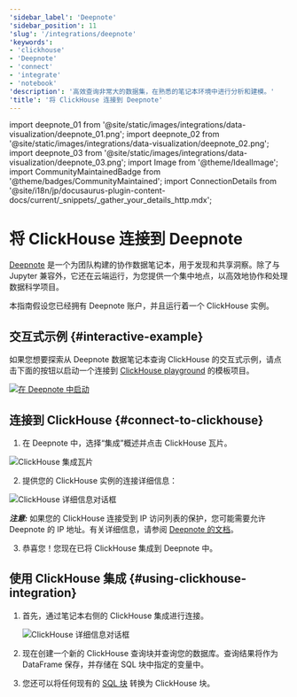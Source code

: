 ```yaml
---
'sidebar_label': 'Deepnote'
'sidebar_position': 11
'slug': '/integrations/deepnote'
'keywords':
- 'clickhouse'
- 'Deepnote'
- 'connect'
- 'integrate'
- 'notebook'
'description': '高效查询非常大的数据集，在熟悉的笔记本环境中进行分析和建模。'
'title': '将 ClickHouse 连接到 Deepnote'
---
```


import deepnote_01 from '@site/static/images/integrations/data-visualization/deepnote_01.png';
import deepnote_02 from '@site/static/images/integrations/data-visualization/deepnote_02.png';
import deepnote_03 from '@site/static/images/integrations/data-visualization/deepnote_03.png';
import Image from '@theme/IdealImage';
import CommunityMaintainedBadge from '@theme/badges/CommunityMaintained';
import ConnectionDetails from '@site/i18n/jp/docusaurus-plugin-content-docs/current/_snippets/_gather_your_details_http.mdx';

# 将 ClickHouse 连接到 Deepnote

<CommunityMaintainedBadge/>

<a href="https://www.deepnote.com/" target="_blank">Deepnote</a> 是一个为团队构建的协作数据笔记本，用于发现和共享洞察。除了与 Jupyter 兼容外，它还在云端运行，为您提供一个集中地点，以高效地协作和处理数据科学项目。

本指南假设您已经拥有 Deepnote 账户，并且运行着一个 ClickHouse 实例。

## 交互式示例 {#interactive-example}
如果您想要探索从 Deepnote 数据笔记本查询 ClickHouse 的交互式示例，请点击下面的按钮以启动一个连接到 [ClickHouse playground](../../getting-started/playground.md) 的模板项目。

[<Image size="logo" img="https://deepnote.com/buttons/launch-in-deepnote.svg" alt="在 Deepnote 中启动" />](https://deepnote.com/launch?template=ClickHouse%20and%20Deepnote)

## 连接到 ClickHouse {#connect-to-clickhouse}

1. 在 Deepnote 中，选择“集成”概述并点击 ClickHouse 瓦片。

<Image size="lg" img={deepnote_01} alt="ClickHouse 集成瓦片" border />

2. 提供您的 ClickHouse 实例的连接详细信息：
<ConnectionDetails />

   <Image size="md" img={deepnote_02} alt="ClickHouse 详细信息对话框" border />

   **_注意:_** 如果您的 ClickHouse 连接受到 IP 访问列表的保护，您可能需要允许 Deepnote 的 IP 地址。有关详细信息，请参阅 [Deepnote 的文档](https://docs.deepnote.com/integrations/authorize-connections-from-deepnote-ip-addresses)。

3. 恭喜您！您现在已将 ClickHouse 集成到 Deepnote 中。

## 使用 ClickHouse 集成 {#using-clickhouse-integration}

1. 首先，通过笔记本右侧的 ClickHouse 集成进行连接。

   <Image size="lg" img={deepnote_03} alt="ClickHouse 详细信息对话框" border />

2. 现在创建一个新的 ClickHouse 查询块并查询您的数据库。查询结果将作为 DataFrame 保存，并存储在 SQL 块中指定的变量中。
3. 您还可以将任何现有的 [SQL 块](https://docs.deepnote.com/features/sql-cells) 转换为 ClickHouse 块。
